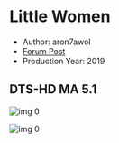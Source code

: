 # Little Women

* Author: aron7awol
* [Forum Post](https://www.avsforum.com/threads/bass-eq-for-filtered-movies.2995212/post-59429764)
* Production Year: 2019

## DTS-HD MA 5.1

![img 0](https://i.imgur.com/6XGLPMR.jpg)

![img 0](https://i.imgur.com/gqicKPW.png)

